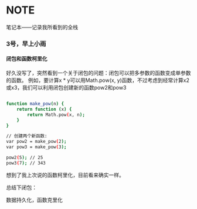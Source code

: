# NOTE
笔记本——记录我所看到的全栈

<h3>3号，早上小雨</h3>
<h4>闭包和函数柯里化</h4>
好久没写了，突然看到一个关于闭包的问题：闭包可以把多参数的函数变成单参数的函数。
例如，要计算x * y可以用Math.pow(x, y)函数，不过考虑到经常计算x2或x3，我们可以利用闭包创建新的函数pow2和pow3

```bash

function make_pow(n) {
    return function (x) {
        return Math.pow(x, n);
    }
}

// 创建两个新函数:
var pow2 = make_pow(2);
var pow3 = make_pow(3);

pow2(5); // 25
pow3(7); // 343

```
想到了我上次说的函数柯里化，目前看来确实一样。
<p>总结下闭包：</p>
<p>数据持久化，函数克里化</p>
